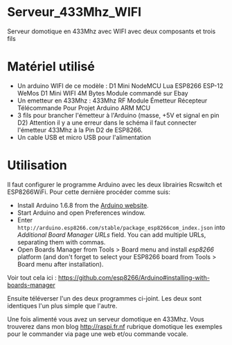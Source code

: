 # Serveur_433Mhz_WIFI
Serveur domotique en 433Mhz avec WIFI avec deux composants et trois fils

# Matériel utilisé
- Un arduino WIFI de ce modèle : D1 Mini NodeMCU Lua ESP8266 ESP-12 WeMos D1 Mini WIFI 4M Bytes Module commandé sur Ebay
- Un emetteur en 433Mhz : 433Mhz RF Module Émetteur Récepteur Télécommande Pour Projet Arduino ARM MCU
- 3 fils pour brancher l'émetteur à l'Arduino (masse, +5V et signal en pin D2) Attention il y a une erreur dans le schéma il faut connecter l'émetteur 433Mhz à la Pin D2 de ESP8266.
- Un cable USB et micro USB pour l'alimentation
 
# Utilisation
Il faut configurer le programme Arduino avec les deux librairies Rcswitch et ESP8266WiFi. Pour cette dernière procéder comme suis:
- Install Arduino 1.6.8 from the [Arduino website](http://www.arduino.cc/en/main/software).
- Start Arduino and open Preferences window.
- Enter ```http://arduino.esp8266.com/stable/package_esp8266com_index.json``` into *Additional Board Manager URLs* field. You can add multiple URLs, separating them with commas.
- Open Boards Manager from Tools > Board menu and install *esp8266* platform (and don't forget to select your ESP8266 board from Tools > Board menu after installation).

Voir tout cela ici : https://github.com/esp8266/Arduino#installing-with-boards-manager
  
Ensuite téléverser l'un des deux programmes ci-joint. Les deux sont identiques l'un plus simple que l'autre.
  
Une fois alimenté vous avez un serveur domotique en 433Mhz. Vous trouverez dans mon blog http://raspi.fr.nf rubrique domotique les exemples pour le commander via page une web et/ou commande vocale.
